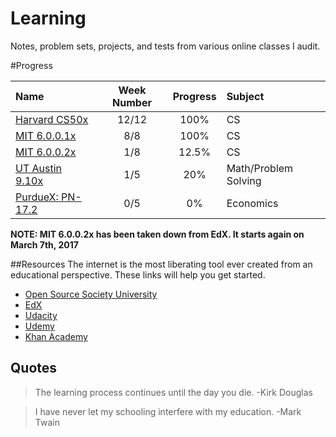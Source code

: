 # Learning
Notes, problem sets, projects, and tests from various online classes I audit.

#Progress

Name | Week Number | Progress | Subject
:-- | :--: | :--: | :-- |
[Harvard CS50x](https://www.edx.org/course/introduction-computer-science-harvardx-cs50x#!)| 12/12 | 100% | CS
[MIT 6.0.0.1x](https://www.edx.org/course/introduction-computer-science-mitx-6-00-1x-5#!)| 8/8 | 100% | CS
[MIT 6.0.0.2x](https://www.edx.org/course/introduction-computational-thinking-data-mitx-6-00-2x-3#!)|1/8|12.5% | CS
[UT Austin 9.10x](https://www.edx.org/course/effective-thinking-through-mathematics-utaustinx-ut-9-01x)|1/5| 20% | Math/Problem Solving
[PurdueX: PN-17.2](https://courses.edx.org/courses/course-v1:PurdueX+PN-17.2+1T2017)|0/5| 0% | Economics

**NOTE: MIT 6.0.0.2x has been taken down from EdX. It starts again on March 7th,
2017**

##Resources
The internet is the most liberating tool ever created from an educational perspective. These links will help you get started.

- [Open Source Society University](https://github.com/open-source-society/computer-science)
- [EdX](https://www.edx.org/)
- [Udacity](https://www.udacity.com/)
- [Udemy](https://www.udemy.com/)
- [Khan Academy](https://www.khanacademy.org)

## Quotes

> The learning process continues until the day you die. -Kirk Douglas

> I have never let my schooling interfere with my education. -Mark Twain
